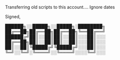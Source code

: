 Transferring old scripts to this account....
Ignore dates

Signed,

██████╗░░█████╗░░█████╗░████████╗
██╔══██╗██╔══██╗██╔══██╗╚══██╔══╝
██████╔╝██║░░██║██║░░██║░░░██║░░░
██╔══██╗██║░░██║██║░░██║░░░██║░░░
██║░░██║╚█████╔╝╚█████╔╝░░░██║░░░
╚═╝░░╚═╝░╚════╝░░╚════╝░░░░╚═╝░░░

